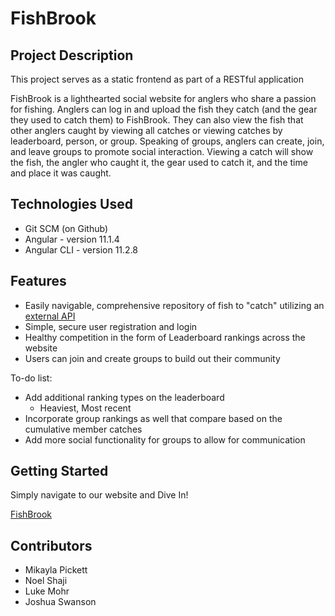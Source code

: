 # FishBrook

## Project Description

This project serves as a static frontend as part of a RESTful application

FishBrook is a lighthearted social website for anglers who share a passion for fishing. Anglers can log in and upload the fish they catch (and the gear they used to catch them) to FishBrook. They can also view the fish that other anglers caught by viewing all catches or viewing catches by leaderboard, person, or group. Speaking of groups, anglers can create, join, and leave groups to promote social interaction. Viewing a catch will show the fish, the angler who caught it, the gear used to catch it, and the time and place it was caught.

## Technologies Used

* Git SCM (on Github)
* Angular - version 11.1.4
* Angular CLI - version 11.2.8


## Features

* Easily navigable, comprehensive repository of fish to "catch" utilizing an [external API](https://fishbaseapi.readme.io/docs)
* Simple, secure user registration and login
* Healthy competition in the form of Leaderboard rankings across the website
* Users can join and create groups to build out their community

To-do list:
* Add additional ranking types on the leaderboard
  * Heaviest, Most recent
* Incorporate group rankings as well that compare based on the cumulative member catches
* Add more social functionality for groups to allow for communication  

## Getting Started

Simply navigate to our website and Dive In!

[FishBrook](http://fishbrook.s3-website-us-west-1.amazonaws.com/welcome)

## Contributors
* Mikayla Pickett
* Noel Shaji
* Luke Mohr
* Joshua Swanson
